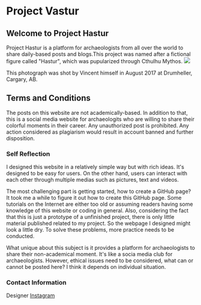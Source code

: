 <h1>Project Vastur</h1>

## Welcome to Project Hastur

Project Hastur is a platform for archaeologists from all over the world to share daily-based posts and blogs.This project was named after a fictional figure called "Hastur", which was pupularized through Cthulhu Mythos.
<img src="https://scontent-sea1-1.xx.fbcdn.net/v/t31.0-8/22181308_1960332467558369_5623544911499627203_o.jpg?oh=a9332fe4cde804ec3e6d1d231697e4c1&oe=5A7C65BA"/>
<p>This photograph was shot by Vincent himself in August 2017 at Drumheller, Cargary, AB. 

<h2>Terms and Conditions</h2>
<p>The posts on this website are not academically-based. In addition to that, this is a social media website for archaeologits who are willing to share their colorful moments in their career. Any unauthorized post is prohibited. Any action considered as plagiarism would result in account banned and further disposition.</p>

<h3>Self Reflection</h3>

<p>I designed this website in a relatively simple way but with rich ideas. It's designed to be easy for users. On the other hand, users can interact with each other through multiple medias such as pictures, text and videos.</p> 

<p>The most challenging part is getting started, how to create a GitHub page? It took me a while to figure it out how to create this GitHub page. Some tutorials on the Internet are either too old or assuming readers having some knowledge of this website or coding in general. Also, considering the fact that this is just a prototype of a unfinished project, there is only little material published related to my project. So the webpage I designed might look a little dry. To solve these problems, more practice needs to be conducted.</p>

<p>What unique about this subject is it provides a platform for archaeologists to share their non-academical moment. It's like a socia media club for archaeologists. However, ethical issues need to be considered, what can or cannot be posted here? I think it depends on individual situation.</p>

### Contact Information
<p>Designer <a href="https://www.instagram.com/vincent.ran/?hl=en">Instagram</a></p>
